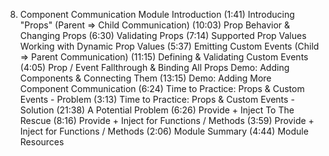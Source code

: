 8. Component Communication
   Module Introduction (1:41)
   Introducing "Props" (Parent => Child Communication) (10:03)
   Prop Behavior & Changing Props (6:30)
   Validating Props (7:14)
   Supported Prop Values
   Working with Dynamic Prop Values (5:37)
   Emitting Custom Events (Child => Parent Communication) (11:15)
   Defining & Validating Custom Events (4:05)
   Prop / Event Fallthrough & Binding All Props
   Demo: Adding Components & Connecting Them (13:15)
   Demo: Adding More Component Communication (6:24)
   Time to Practice: Props & Custom Events - Problem (3:13)
   Time to Practice: Props & Custom Events - Solution (21:38)
   A Potential Problem (6:26)
   Provide + Inject To The Rescue (8:16)
   Provide + Inject for Functions / Methods (3:59)
   Provide + Inject for Functions / Methods (2:06)
   Module Summary (4:44)
   Module Resources
